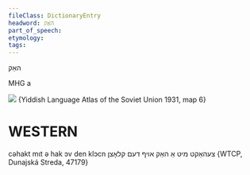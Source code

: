 ```yaml
---
fileClass: DictionaryEntry
headword: האַק
part_of_speech: 
etymology: 
tags: 
---
```

האַק

MHG a

![](https://ia801509.us.archive.org/29/items/shprakhatlas/ShprakhatlasKarte6-Optimized.jpg)
{Yiddish Language Atlas of the Soviet Union 1931, map 6}

WESTERN
========

cəhakt mɩt ə hak ɔv den klɔcn צעהאַקט מיט אַ האַק אויף דעם קלאָצן {WTCP, Dunajská Streda, 47179}